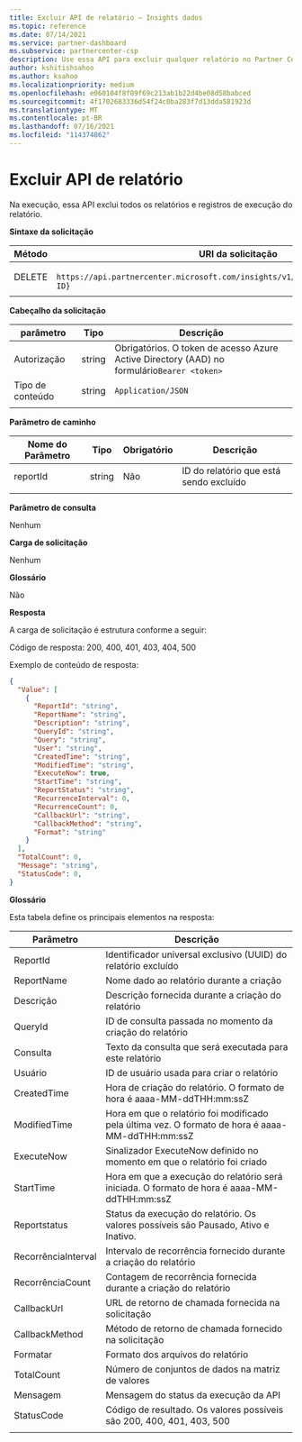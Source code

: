 ```yaml
---
title: Excluir API de relatório – Insights dados
ms.topic: reference
ms.date: 07/14/2021
ms.service: partner-dashboard
ms.subservice: partnercenter-csp
description: Use essa API para excluir qualquer relatório no Partner Center insights.
author: kshitishsahoo
ms.author: ksahoo
ms.localizationpriority: medium
ms.openlocfilehash: e060104f8f09f69c213ab1b22d4be08d58babced
ms.sourcegitcommit: 4f1702683336d54f24c0ba283f7d13dda581923d
ms.translationtype: MT
ms.contentlocale: pt-BR
ms.lasthandoff: 07/16/2021
ms.locfileid: "114374862"
---
```

# <a name="delete-report-api"></a>Excluir API de relatório

Na execução, essa API exclui todos os relatórios e registros de execução do relatório.

**Sintaxe da solicitação**

|    Método    |    URI da solicitação    |
|    ----    |    ----    |
|    DELETE    |    ` https://api.partnercenter.microsoft.com/insights/v1/mpn/ScheduledReport/{Report ID}`    |
|        |        |

**Cabeçalho da solicitação**

|    parâmetro    |    Tipo    |    Descrição    |
|    ----    |    ----    |    ----    |
|    Autorização    |    string    |    Obrigatórios. O token de acesso Azure Active Directory (AAD) no formulário`Bearer <token>`    |
|    Tipo de conteúdo    |    string    |    `Application/JSON`    |
|        |        |        |

**Parâmetro de caminho**

|    Nome do Parâmetro    |    Tipo    |    Obrigatório    |    Descrição    |
|    ----    |    ----    |    ----    |    ----    |
|    reportId     |    string    |    Não    |    ID do relatório que está sendo excluído    |
|        |        |        |        |

**Parâmetro de consulta**

Nenhum

**Carga de solicitação**

Nenhum

**Glossário**

Não

**Resposta**

A carga de solicitação é estrutura conforme a seguir:

Código de resposta: 200, 400, 401, 403, 404, 500

Exemplo de conteúdo de resposta:

```json
{ 
  "Value": [ 
    { 
      "ReportId": "string", 
      "ReportName": "string", 
      "Description": "string", 
      "QueryId": "string", 
      "Query": "string", 
      "User": "string", 
      "CreatedTime": "string", 
      "ModifiedTime": "string", 
      "ExecuteNow": true, 
      "StartTime": "string", 
      "ReportStatus": "string", 
      "RecurrenceInterval": 0, 
      "RecurrenceCount": 0, 
      "CallbackUrl": "string",
      "CallbackMethod": "string",
      "Format": "string" 
    } 
  ], 
  "TotalCount": 0, 
  "Message": "string", 
  "StatusCode": 0, 
} 
```

**Glossário**

Esta tabela define os principais elementos na resposta:

|    Parâmetro    |    Descrição    |
|    ----    |    ----    |
|    ReportId     |    Identificador universal exclusivo (UUID) do relatório excluído     |
|    ReportName     |    Nome dado ao relatório durante a criação     |
|    Descrição     |    Descrição fornecida durante a criação do relatório     |
|    QueryId     |    ID de consulta passada no momento da criação do relatório     |
|    Consulta     |    Texto da consulta que será executada para este relatório     |
|    Usuário     |    ID de usuário usada para criar o relatório     |
|    CreatedTime     |    Hora de criação do relatório. O formato de hora é aaaa-MM-ddTHH:mm:ssZ     |
|    ModifiedTime     |    Hora em que o relatório foi modificado pela última vez. O formato de hora é aaaa-MM-ddTHH:mm:ssZ     |
|    ExecuteNow     |    Sinalizador ExecuteNow definido no momento em que o relatório foi criado     |
|    StartTime     |    Hora em que a execução do relatório será iniciada. O formato de hora é aaaa-MM-ddTHH:mm:ssZ     |
|    Reportstatus     |    Status da execução do relatório. Os valores possíveis são Pausado, Ativo e Inativo.     |
|    RecorrênciaInterval     |    Intervalo de recorrência fornecido durante a criação do relatório     |
|    RecorrênciaCount     |    Contagem de recorrência fornecida durante a criação do relatório     |
|    CallbackUrl     |    URL de retorno de chamada fornecida na solicitação     |
|    CallbackMethod    |    Método de retorno de chamada fornecido na solicitação    |
|    Formatar     |    Formato dos arquivos do relatório     |
|    TotalCount     |    Número de conjuntos de dados na matriz de valores     |
|    Mensagem     |    Mensagem do status da execução da API     |
|    StatusCode     |    Código de resultado. Os valores possíveis são 200, 400, 401, 403, 500     |
|        |        |
